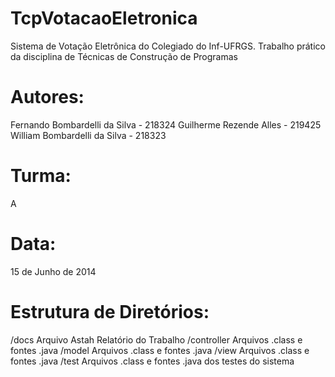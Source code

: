 TcpVotacaoEletronica
====================
Sistema de Votação Eletrônica do Colegiado do Inf-UFRGS. Trabalho prático da disciplina de Técnicas de Construção de Programas

Autores:
========
Fernando Bombardelli da Silva - 218324
Guilherme Rezende Alles - 219425
William Bombardelli da Silva - 218323

Turma:
======
A

Data:
======
15 de Junho de 2014

Estrutura de Diretórios:
=========
/docs
	Arquivo Astah
	Relatório do Trabalho
/controller
	Arquivos .class e fontes .java
/model
	Arquivos .class e fontes .java
/view
	Arquivos .class e fontes .java
/test
	Arquivos .class e fontes .java dos testes do sistema
